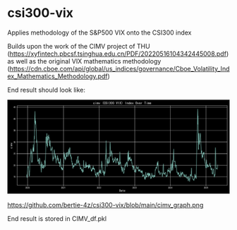 # csi300-vix
Applies methodology of the S&amp;P500 VIX onto the CSI300 index

Builds upon the work of the CIMV project of THU (https://xyfintech.pbcsf.tsinghua.edu.cn/PDF/20220516104342445008.pdf) as well as the original VIX mathematics methodology (https://cdn.cboe.com/api/global/us_indices/governance/Cboe_Volatility_Index_Mathematics_Methodology.pdf)

End result should look like: 

![End result](cimv_graph.png)

https://github.com/bertie-4z/csi300-vix/blob/main/cimv_graph.png

End result is stored in CIMV_df.pkl

